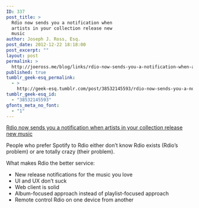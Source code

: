 ```yaml
---
ID: 337
post_title: >
  Rdio now sends you a notification when
  artists in your collection release new
  music
author: Joseph J. Ross, Esq.
post_date: 2012-12-22 18:18:00
post_excerpt: ""
layout: post
permalink: >
  http://joeross.me/blog/links/rdio-now-sends-you-a-notification-when-artists-in/
published: true
tumblr_geek-esq_permalink:
  - >
    http://geek-esq.tumblr.com/post/38532145593/rdio-now-sends-you-a-notification-when-artists-in
tumblr_geek-esq_id:
  - "38532145593"
gfonts_meta_no_font:
  - "1"
---
```

<a href='http://thenextweb.com/apps/2012/12/11/rdio-now-sends-you-a-notification-when-artists-in-your-collection-release-new-music/'>Rdio now sends you a notification when artists in your collection release new music</a><div class="link_description"><p>People who prefer Spotify to Rdio either don’t know Rdio exists (Rdio’s problem) or are totally crazy (their problem).</p>

<p>What makes Rdio the better service:</p>

<ul><li>New release notifications for the music you love</li>
<li>UI and UX don’t suck</li>
<li>Web client is solid</li>
<li>Album-focused approach instead of playlist-focused approach</li>
<li>Remote control Rdio on one device from another</li>
</ul></div>